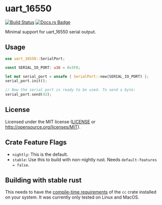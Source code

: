 # uart_16550

[![Build Status](https://github.com/rust-osdev/uart_16550/workflows/Build/badge.svg)](https://github.com/rust-osdev/uart_16550/actions?query=workflow%3ABuild) [![Docs.rs Badge](https://docs.rs/uart_16550/badge.svg)](https://docs.rs/uart_16550/)

Minimal support for uart_16550 serial output.

## Usage

```rust
use uart_16550::SerialPort;

const SERIAL_IO_PORT: u16 = 0x3F8;

let mut serial_port = unsafe { SerialPort::new(SERIAL_IO_PORT) };
serial_port.init();

// Now the serial port is ready to be used. To send a byte:
serial_port.send(42);
```

## License

Licensed under the MIT license ([LICENSE](LICENSE) or <http://opensource.org/licenses/MIT>).

## Crate Feature Flags

* `nightly`: This is the default.
* `stable`: Use this to build with non-nightly rust. Needs `default-features = false`.

## Building with stable rust

This needs to have the [compile-time requirements](https://github.com/alexcrichton/cc-rs#compile-time-requirements) of the `cc` crate installed on your system.
It was currently only tested on Linux and MacOS.
